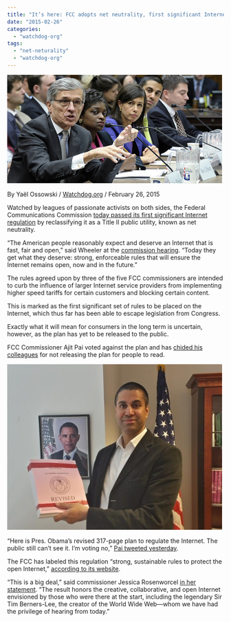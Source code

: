 ```yaml
---
title: "It’s here: FCC adopts net neutrality, first significant Internet regulation"
date: "2015-02-26"
categories: 
  - "watchdog-org"
tags: 
  - "net-neturality"
  - "watchdog-org"
---
```


![image](images/tumblr_inline_nkf8fe3LYr1qdn1ny.jpg)

By Yaël Ossowski / [Watchdog.org](http://watchdog.org/202789/internet-regulation/) / February 26, 2015  

Watched by leagues of passionate activists on both sides, the Federal Communications Commission [today passed its first significant Internet regulation](http://www.fcc.gov/article/doc-332260a3) by reclassifying it as a Title II public utility, known as net neutrality.

“The American people reasonably expect and deserve an Internet that is fast, fair and open,” said Wheeler at the [commission hearing](http://www.fcc.gov/article/doc-332260a2). “Today they get what they deserve: strong, enforceable rules that will ensure the Internet remains open, now and in the future.”

The rules agreed upon by three of the five FCC commissioners are intended to curb the influence of larger Internet service providers from implementing higher speed tariffs for certain customers and blocking certain content.

This is marked as the first significant set of rules to be placed on the Internet, which thus far has been able to escape legislation from Congress.

Exactly what it will mean for consumers in the long term is uncertain, however, as the plan has yet to be released to the public.

FCC Commissioner Ajit Pai voted against the plan and has [chided his colleagues](http://watchdog.org/198563/fcc-commissioner/) for not releasing the plan for people to read.

![image](images/tumblr_inline_nkf8izPFZZ1qdn1ny.jpg)

“Here is Pres. Obama’s revised 317-page plan to regulate the Internet. The public still can’t see it. I’m voting no,” [Pai tweeted yesterday](https://twitter.com/AjitPaiFCC/status/570604139266191361).

The FCC has labeled this regulation “strong, sustainable rules to protect the open Internet,” [according to its website](http://www.fcc.gov/document/fcc-adopts-strong-sustainable-rules-protect-open-internet).

“This is a big deal,” said commissioner Jessica Rosenworcel [in her statement](http://www.fcc.gov/article/doc-332260a3). “The result honors the creative, collaborative, and open Internet envisioned by those who were there at the start, including the legendary Sir Tim Berners-Lee, the creator of the World Wide Web—whom we have had the privilege of hearing from today.”

